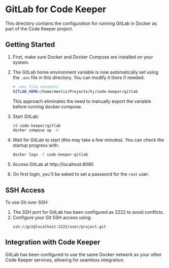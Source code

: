 # GitLab for Code Keeper

This directory contains the configuration for running GitLab in Docker as part of the Code Keeper project.

## Getting Started

1. First, make sure Docker and Docker Compose are installed on your system.

2. The GitLab home environment variable is now automatically set using the `.env` file in this directory. You can modify it there if needed:

   ```bash
   # .env file contents
   GITLAB_HOME=/home/meelis/Projects/kj/code-keeper/gitlab
   ```

   This approach eliminates the need to manually export the variable before running docker-compose.

3. Start GitLab:

   ```bash
   cd code-keeper/gitlab
   docker compose up -d
   ```

4. Wait for GitLab to start (this may take a few minutes). You can check the startup progress with:

   ```bash
   docker logs -f code-keeper-gitlab
   ```

5. Access GitLab at http://localhost:8080

6. On first login, you'll be asked to set a password for the `root` user.

## SSH Access

To use Git over SSH:

1. The SSH port for GitLab has been configured as 2222 to avoid conflicts.
2. Configure your Git SSH access using:
   ```
   ssh://git@localhost:2222/user/project.git
   ```

## Integration with Code Keeper

GitLab has been configured to use the same Docker network as your other Code Keeper services, allowing for seamless integration.

